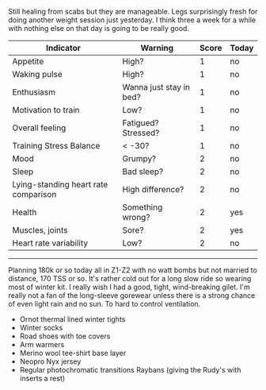 Still healing from scabs but they are manageable. Legs surprisingly fresh for doing another weight session just yesterday. I think three a week for a while with nothing else on that day is going to be really good.

| Indicator                            | Warning                 | Score | Today |
| ------------------------------------ | ----------------------- | ----- | ----- |
| Appetite                             | High?                   | 1     | no    |
| Waking pulse                         | High?                   | 1     | no    |
| Enthusiasm                           | Wanna just stay in bed? | 1     | no    |
| Motivation to train                  | Low?                    | 1     | no    |
| Overall feeling                      | Fatigued? Stressed?     | 1     | no    |
| Training Stress Balance              | < -30?                  | 1     | no    |
| Mood                                 | Grumpy?                 | 2     | no    |
| Sleep                                | Bad sleep?              | 2     | no    |
| Lying-standing heart rate comparison | High difference?        | 2     | no    |
| Health                               | Something wrong?        | 2     | yes   |
| Muscles, joints                      | Sore?                   | 2     | yes   |
| Heart rate variability               | Low?                    | 2     | no    |

----

Planning 180k or so today all in Z1-Z2 with no watt bombs but not married to distance, 170 TSS or so. It's rather cold out for a long slow ride so wearing most of winter kit. I really wish I had a good, tight, wind-breaking gilet. I'm really not a fan of the long-sleeve gorewear unless there is a strong chance of even light rain and no sun. To hard to control ventilation.

- Ornot thermal lined winter tights
- Winter socks
- Road shoes with toe covers
- Arm warmers
- Merino wool tee-shirt base layer
- Neopro Nyx jersey
- Regular photochromatic transitions Raybans (giving the Rudy's with inserts a rest)
